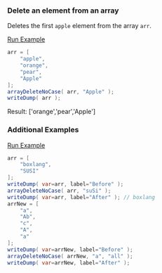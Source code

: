 ### Delete an element from an array

Deletes the first `apple` element from the array `arr`.

<a href="https://try.boxlang.io/?code=eJxLLCpSsFWIVuDiVEosKMhJVdIBsvKLEvPSIcyC1MQiMMMRLMsVa82VWFSUWOmSmpNakuqX75xYnKqhABTSUYAqUdC05iovyixJdSnNLQBLgUQA9s0eFg%3D%3D" target="_blank">Run Example</a>

```java
arr = [ 
	"apple",
	"orange",
	"pear",
	"Apple"
];
arrayDeleteNoCase( arr, "Apple" );
writeDump( arr );

```

Result: ['orange','pear','Apple']

### Additional Examples

<a href="https://try.boxlang.io?code=eJyNjr8KwjAQxmfzFEemCoU%2BQMlQ7eLSJTiJw0WuUoi2XFOrb29yirhUXL77w3ff%2FZAZDBxArbTr7x6vZ53H3u7tTqtjqWbuAtXTZcjghmyQOQePjrzRG2p7Jg3rUsU1PmryFKjptzhSBuLU42Q7cfzIqdpAnExQFPCGSIkNzQkt0qAwVU7K6TWI4gJjPP0fU8zpRxTvF2i%2FEz%2FAT7cRXw8%3D" target="_blank">Run Example</a>

```java
arr = [ 
	"boxlang",
	"SUSI"
];
writeDump( var=arr, label="Before" );
arrayDeleteNoCase( arr, "suSi" );
writeDump( var=arr, label="After" ); // boxlang
arrNew = [
	"a",
	"Ab",
	"c",
	"A",
	"a"
];
writeDump( var=arrNew, label="Before" );
arrayDeleteNoCase( arrNew, "a", "all" );
writeDump( var=arrNew, label="After" );

```


